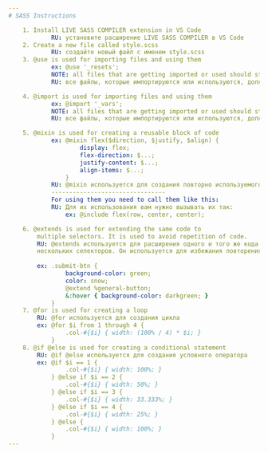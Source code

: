 ```yaml
---
# SASS Instructions

    1. Install LIVE SASS COMPILER extension in VS Code
            RU: установите расширение LIVE SASS COMPILER в VS Code
    2. Create a new file called style.scss
            RU: создайте новый файл с именем style.scss
    3. @use is used for importing files and using them
            ex: @use '_resets';
            NOTE: all files that are getting imported or used should start with an underscore
            RU: все файлы, которые импортируются или используются, должны начинаться с подчеркивания

    4. @import is used for importing files and using them
            ex: @import '_vars';
            NOTE: all files that are getting imported or used should start with an underscore
            RU: все файлы, которые импортируются или используются, должны начинаться с подчеркивания

    5. @mixin is used for creating a reusable block of code
            ex: @mixin flex($direction, $justify, $align) {
                    display: flex;
                    flex-direction: $...;
                    justify-content: $...;
                    align-items: $...;
                }
            RU: @mixin используется для создания повторно используемого блока кода
            --------------------------------
            For using them you need to call them like this:
            RU: Для их использования вам нужно вызывать их так:
                ex: @include flex(row, center, center);

    6. @extends is used for extending the same code to 
        multiple selectors. It is used to avoid repetition of code.
        RU: @extends используется для расширения одного и того же кода для
        нескольких селекторов. Он используется для избежания повторения кода.
           
        ex: .submit-btn {
                background-color: green;
                color: snow;
                @extend %general-button;
                &:hover { background-color: darkgreen; }    
            }
    7. @for is used for creating a loop
        RU: @for используется для создания цикла
        ex: @for $i from 1 through 4 {
                .col-#{$i} { width: (100% / 4) * $i; }
            }
    8. @if @else is used for creating a conditional statement
        RU: @if @else используется для создания условного оператора
        ex: @if $i == 1 {
                .col-#{$i} { width: 100%; }
            } @else if $i == 2 {
                .col-#{$i} { width: 50%; }
            } @else if $i == 3 {
                .col-#{$i} { width: 33.333%; }
            } @else if $i == 4 {
                .col-#{$i} { width: 25%; }
            } @else {
                .col-#{$i} { width: 100%; }
            }
---
```

